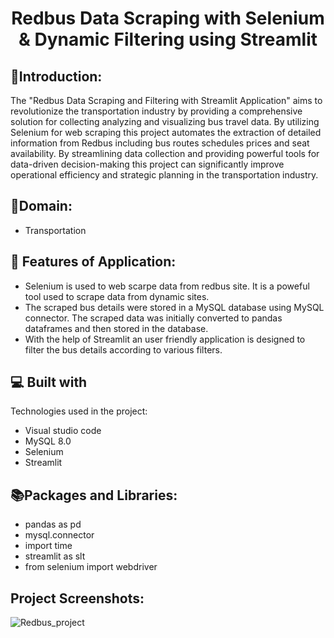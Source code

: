 <h1 align="center" id="title">Redbus Data Scraping with Selenium &amp; Dynamic Filtering using Streamlit</h1>



<h2>&#128196Introduction:</h2> The "Redbus Data Scraping and Filtering with Streamlit Application" aims to revolutionize the transportation industry by providing a comprehensive solution for collecting analyzing and visualizing bus travel data. By utilizing Selenium for web scraping this project automates the extraction of detailed information from Redbus including bus routes schedules prices and seat availability. By streamlining data collection and providing powerful tools for data-driven decision-making this project can significantly improve operational efficiency and strategic planning in the transportation industry.</p>
<h2>&#128205Domain:</h2>

* Transportation

  
  
<h2>🧐 Features of Application:</h2>



*   Selenium is used to web scarpe data from redbus site. It is a poweful tool used to scrape data from dynamic sites.
*   The scraped bus details were stored in a MySQL database using MySQL connector. The scraped data was initially converted to pandas dataframes and then stored in the database.
*   With the help of Streamlit an user friendly application is designed to filter the bus details according to various filters.

  
  
<h2>💻 Built with</h2>

Technologies used in the project:

*   Visual studio code
*   MySQL 8.0
*   Selenium
*   Streamlit
<h2>&#128218Packages and Libraries:</h2>

* pandas as pd
* mysql.connector
* import time
* streamlit as slt
* from selenium import webdriver

<h2>Project Screenshots:</h2>

![Redbus_project](https://github.com/user-attachments/assets/b010c995-be95-467d-8199-89b8260c5c81)

